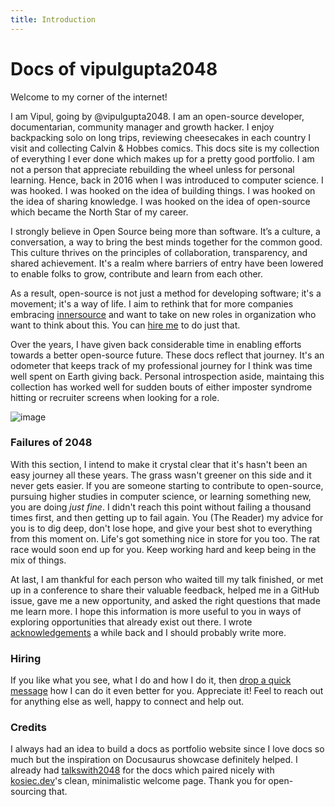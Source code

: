 ```yaml
---
title: Introduction
---
```



# Docs of vipulgupta2048

Welcome to my corner of the internet!
 
I am Vipul, going by @vipulgupta2048. I am an open-source developer, documentarian, community manager and growth hacker. I enjoy backpacking solo on long trips, reviewing cheesecakes in each country I visit and collecting Calvin & Hobbes comics. This docs site is my collection of everything I ever done which makes up for a pretty good portfolio. I am not a person that appreciate rebuilding the wheel unless for personal learning. Hence, back in 2016 when I was introduced to computer science. I was hooked. I was hooked on the idea of building things. I was hooked on the idea of sharing knowledge. I was hooked on the idea of open-source which became the North Star of my career.

I strongly believe in Open Source being more than software. It’s a culture, a conversation, a way to bring the best minds together for the common good. This culture thrives on the principles of collaboration, transparency, and shared achievement. It's a realm where barriers of entry have been lowered to enable folks to grow, contribute and learn from each other. 

As a result, open-source is not just a method for developing software; it's a movement; it's a way of life. I aim to rethink that for more companies embracing [innersource](https://about.gitlab.com/topics/version-control/what-is-innersource/) and want to take on new roles in organization who want to think about this. You can [hire me](#hiring) to do just that.

Over the years, I have given back considerable time in enabling efforts towards a better open-source future. These docs reflect that journey. It's an odometer that keeps track of my professional journey for I think was time well spent on Earth giving back. Personal introspection aside, maintaing this collection has worked well for sudden bouts of either imposter syndrome hitting or recruiter screens when looking for a role.

![image](https://www.salesforce.com/content/dam/blogs/ca/Blog%20Posts/The%20Most%20Important%20Factors%20for%20Startup%20Success_Open%20Graph%20Image.png)


### Failures of 2048

With this section, I intend to make it crystal clear that it's hasn't been an easy journey all these years. The grass wasn't greener on this side and it never gets easier. If you are someone starting to contribute to open-source, pursuing higher studies in computer science, or learning something new, you are doing *just fine*. I didn't reach this point without failing a thousand times first, and then getting up to fail again. You (The Reader) my advice for you is to dig deep, don't lose hope, and give your best shot to everything from this moment on. Life's got something nice in store for you too. The rat race would soon end up for you. Keep working hard and keep being in the mix of things. 

At last, I am thankful for each person who waited till my talk finished, or met up in a conference to share their valuable feedback, helped me in a GitHub issue, gave me a new opportunity, and asked the right questions that made me learn more. I hope this information is more useful to you in ways of exploring opportunities that already exist out there. I wrote [acknowledgements](https://mixster.dev/2020/03/19/thankyou2020/#more-2367) a while back and I should probably write more. 

### Hiring 

If you like what you see, what I do and how I do it, then [drop a quick message](mailto:vipulgupta2048@gmail.com) how I can do it even better for you. Appreciate it!
Feel to reach out for anything else as well, happy to connect and help out. 

### Credits

I always had an idea to build a docs as portfolio website since I love docs so much but the inspiration on Docusaurus showcase definitely helped. I already had [talkswith2048](https://github.com/vipulgupta2048/talkswith2048) for the docs which paired nicely with [kosiec.dev](https://kosiec.dev/)'s clean, minimalistic welcome page. Thank you for open-sourcing that. 
